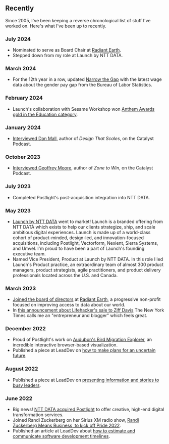 ## Recently

Since 2005, I've been keeping a reverse chronological list of stuff I've worked on. Here's what I've been up to recently.

### July 2024

- Nominated to serve as Board Chair at [Radiant Earth](https://radiant.earth/).
- Stepped down from my role at Launch by NTT DATA.

### March 2024

- For the 12th year in a row, updated [Narrow the Gap](https://narrowthegap.co) with the latest wage data about the gender pay gap from the Bureau of Labor Statistics.

### February 2024

- Launch's collaboration with Sesame Workshop won [Anthem Awards gold in the Education category](https://www.anthemawards.com/winners/list/entry/#!education-art-culture/education-or-literacy-program-or-platform/introducing-sesameworkshoporg/1980/-1/472613).

### January 2024

- [Interviewed Dan Mall](https://launch.nttdata.com/insights/design-that-scales-unlocking-design-system-success-with-dan-mall), author of _Design That Scales_, on the Catalyst Podcast.

### October 2023

- [Interviewed Geoffrey Moore](https://launch.nttdata.com/insights/zoning-in-on-the-win-navigating-real-transformation-with-geoffrey-moore), author of _Zone to Win_, on the Catalyst Podcast.

### July 2023

- Completed Postlight's post-acquisition integration into NTT DATA.

### May 2023

- [Launch by NTT DATA](https://launch.nttdata.com) went to market! Launch is a branded offering from NTT DATA which exists to help our clients strategize, ship, and scale ambitious digital experiences. Launch is made up of a world-class cohort of product-minded, design-led, and innovation-focused acquisitions, including Postlight, Vectorform, Nexient, Sierra Systems, and Umvel. I'm proud to have been a part of Launch's founding executive team.
- Named Vice President, Product at Launch by NTT DATA. In this role I led Launch's Product practice, an extraordinary team of almost 300 product managers, product strategists, agile practitioners, and product delivery professionals located across the U.S. and Canada.

### March 2023

- [Joined the board of directors](https://radiant.earth/blog/2023/03/introducing-gina-trapani-our-newest-board-member/) at [Radiant Earth](https://radiant.earth), a progressive non-profit focused on improving access to data about our world.
- In [this announcement about Lifehacker's sale to Ziff Davis](https://www.nytimes.com/2023/03/13/business/media/lifehacker-ziff-davis.html) The New York Times calls me an "entrepreneur and blogger" which feels great.

### December 2022

- Proud of Postlight's work on [Audubon's Bird Migration Explorer](https://www.audubon.org/magazine/fall-2022/the-bird-migration-explorer-lets-you-interact), an incredible interactive browser-based visualization.
- Published a piece at LeadDev on [how to make plans for an uncertain future](https://leaddev.com/process/how-make-plans-uncertain-future).

### August 2022

- Published a piece at LeadDev on [presenting information and stories to busy leaders](https://leaddev.com/communication-relationships/three-proven-strategies-presenting-busy-people-your-boss).

### June 2022

- Big news! [NTT DATA acquired Postlight](https://postlight.com/insights/an-exciting-next-chapter-postlight-joins-ntt-data) to offer creative, high-end digital transformation services.
- Joined Randi Zuckerberg on her Sirius XM radio show, [Randi Zuckerberg Means Business, to kick off Pride 2022](https://www.pandora.com/podcast/randi-zuckerberg-means-business/pride-month/PE:9387627).
- Published an article at LeadDev about [how to estimate and communicate software development timelines](https://leaddev.com/technical-best-practices/how-estimate-and-communicate-timelines-when-building-software).
